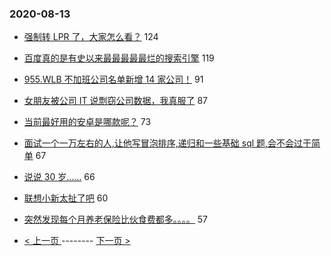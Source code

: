 ### 2020-08-13 
- [强制转 LPR 了，大家怎么看？](https://www.v2ex.com/t/697785) 124
- [百度真的是有史以来最最最最最烂的搜索引擎](https://www.v2ex.com/t/697854) 119
- [955.WLB 不加班公司名单新增 14 家公司！](https://www.v2ex.com/t/697802) 91
- [女朋友被公司 IT 说剽窃公司数据，我真服了](https://www.v2ex.com/t/697901) 87
- [当前最好用的安卓是哪款呢？](https://www.v2ex.com/t/697849) 73
- [面试一个一万左右的人,让他写冒泡排序,递归和一些基础 sql 题,会不会过于简单](https://www.v2ex.com/t/697948) 67
- [说说 30 岁……](https://www.v2ex.com/t/697843) 66
- [联想小新太扯了吧](https://www.v2ex.com/t/697898) 60
- [突然发现每个月养老保险比伙食费都多。。。。](https://www.v2ex.com/t/697885) 57 

- [ < 上一页 ](https://github.com/able8/v2ex-hot-record/blob/master/2020-08-12.md) -------- [ 下一页 > ](https://github.com/able8/v2ex-hot-record/blob/master/2020-08-14.md)